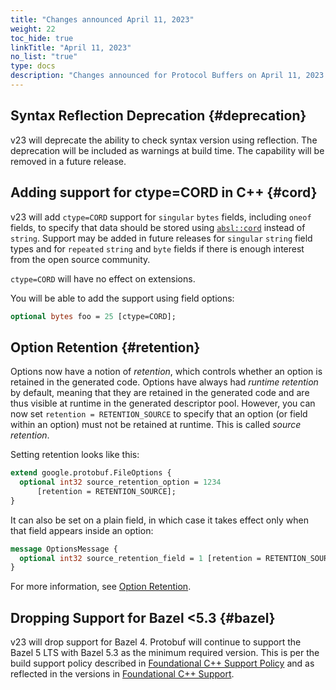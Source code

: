 ```yaml
---
title: "Changes announced April 11, 2023"
weight: 22
toc_hide: true
linkTitle: "April 11, 2023"
no_list: "true"
type: docs
description: "Changes announced for Protocol Buffers on April 11, 2023."
---
```

    

## Syntax Reflection Deprecation {#deprecation}

v23 will deprecate the ability to check syntax version using reflection. The
deprecation will be included as warnings at build time. The capability will be
removed in a future release.

## Adding support for ctype=CORD in C++ {#cord}

v23 will add `ctype=CORD` support for `singular`
`bytes` fields, including `oneof` fields, to specify that data should be stored
using
[`absl::cord`](https://github.com/abseil/abseil-cpp/blob/master/absl/strings/cord.h)
instead of `string`. Support may be added in future releases for `singular`
`string` field types and for `repeated` `string` and `byte` fields if there is
enough interest from the open source community.

`ctype=CORD` will have no effect on extensions.

You will be able to add the support using field options:

```proto
optional bytes foo = 25 [ctype=CORD];
```

## Option Retention {#retention}

Options now have a notion of *retention*, which controls whether an option is
retained in the generated code. Options have always had *runtime retention* by
default, meaning that they are retained in the generated code and are thus
visible at runtime in the generated descriptor pool. However, you can now set
`retention = RETENTION_SOURCE` to specify that an option (or field within an
option) must not be retained at runtime. This is called *source retention*.

Setting retention looks like this:

```proto
extend google.protobuf.FileOptions {
  optional int32 source_retention_option = 1234
      [retention = RETENTION_SOURCE];
}
```

It can also be set on a plain field, in which case it takes effect only when
that field appears inside an option:

```proto
message OptionsMessage {
  optional int32 source_retention_field = 1 [retention = RETENTION_SOURCE];
}
```

For more information, see
[Option Retention](/programming-guides/proto3#option-retention).

## Dropping Support for Bazel <5.3 {#bazel}

v23 will drop support for Bazel 4. Protobuf will continue to support the Bazel 5
LTS with Bazel 5.3 as the minimum required version. This is per the build
support policy described in
[Foundational C++ Support Policy](https://opensource.google/documentation/policies/cplusplus-support#build_systems)
and as reflected in the versions in
[Foundational C++ Support](https://github.com/google/oss-policies-info/blob/main/foundational-cxx-support-matrix.md).
